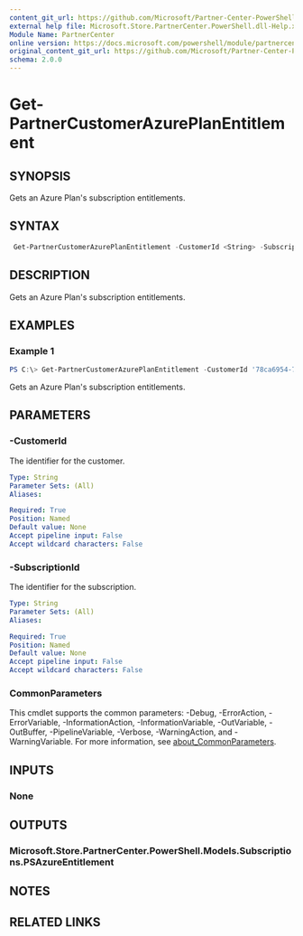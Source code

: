 ```yaml
---
content_git_url: https://github.com/Microsoft/Partner-Center-PowerShell/blob/master/docs/help/Get-PartnerCustomerAzurePlanEntitlement.md
external help file: Microsoft.Store.PartnerCenter.PowerShell.dll-Help.xml
Module Name: PartnerCenter
online version: https://docs.microsoft.com/powershell/module/partnercenter/Get-PartnerCustomerAzurePlanEntitlement
original_content_git_url: https://github.com/Microsoft/Partner-Center-PowerShell/blob/master/docs/help/Get-PartnerCustomerAzurePlanEntitlement.md
schema: 2.0.0
---
```


# Get-PartnerCustomerAzurePlanEntitlement

## SYNOPSIS
Gets an Azure Plan's subscription entitlements.

## SYNTAX

```powershell
 Get-PartnerCustomerAzurePlanEntitlement -CustomerId <String> -SubscriptionId <String> [<CommonParameters>]
```

## DESCRIPTION
Gets an Azure Plan's subscription entitlements.

## EXAMPLES

### Example 1
```powershell
PS C:\> Get-PartnerCustomerAzurePlanEntitlement -CustomerId '78ca6954-7016-4248-be6d-7ce4315a9431' -SubscriptionId '3c94c76e-ab23-49f1-b1a7-6959599f48cd'
```

Gets an Azure Plan's subscription entitlements.

## PARAMETERS

### -CustomerId
The identifier for the customer.

```yaml
Type: String
Parameter Sets: (All)
Aliases:

Required: True
Position: Named
Default value: None
Accept pipeline input: False
Accept wildcard characters: False
```

### -SubscriptionId
The identifier for the subscription.

```yaml
Type: String
Parameter Sets: (All)
Aliases:

Required: True
Position: Named
Default value: None
Accept pipeline input: False
Accept wildcard characters: False
```

### CommonParameters
This cmdlet supports the common parameters: -Debug, -ErrorAction, -ErrorVariable, -InformationAction, -InformationVariable, -OutVariable, -OutBuffer, -PipelineVariable, -Verbose, -WarningAction, and -WarningVariable. For more information, see [about_CommonParameters](http://go.microsoft.com/fwlink/?LinkID=113216).

## INPUTS

### None

## OUTPUTS

### Microsoft.Store.PartnerCenter.PowerShell.Models.Subscriptions.PSAzureEntitlement

## NOTES

## RELATED LINKS
